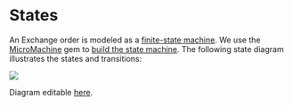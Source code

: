 # States

An Exchange order is modeled as a [finite-state machine][state_machine]. We use the [MicroMachine][micromachine] gem
to [build the state machine][build_machine]. The following state diagram illustrates the states and transitions:

![][diagram_published]

Diagram editable [here][diagram_source].

[state_machine]: https://en.wikipedia.org/wiki/Finite-state_machine
[micromachine]: https://github.com/soveran/micromachine
[build_machine]: https://github.com/artsy/exchange/blob/83ebfa0e018faf18ccb09ff1f2129ce35f9b2a84/app/models/order.rb#L270-L286
[diagram_published]: https://docs.google.com/drawings/d/e/2PACX-1vRLVXWTFCeqDMQpR8CHrYhv_JvDIuQcuNbei0BaYOuzq7sSl0715twW9y4P6wfqPxGjPFanA-N51wlr/pub?w=840&h=892
[diagram_source]: https://docs.google.com/drawings/d/1-Ak7IsfodYlcjZoIDM9zakCfLhisSUqeWfx1H6TeGb8/edit?usp=sharing
